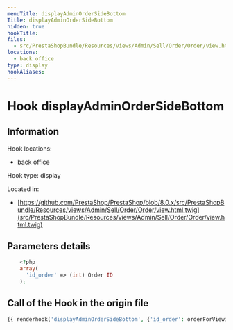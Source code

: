 ```yaml
---
menuTitle: displayAdminOrderSideBottom
Title: displayAdminOrderSideBottom
hidden: true
hookTitle: 
files:
  - src/PrestaShopBundle/Resources/views/Admin/Sell/Order/Order/view.html.twig
locations:
  - back office
type: display
hookAliases:
---
```


# Hook displayAdminOrderSideBottom

## Information

Hook locations: 
  - back office

Hook type: display

Located in: 
  - [https://github.com/PrestaShop/PrestaShop/blob/8.0.x/src/PrestaShopBundle/Resources/views/Admin/Sell/Order/Order/view.html.twig](src/PrestaShopBundle/Resources/views/Admin/Sell/Order/Order/view.html.twig)

## Parameters details

```php
    <?php
    array(
      'id_order' => (int) Order ID
    );
```

## Call of the Hook in the origin file

```php
{{ renderhook('displayAdminOrderSideBottom', {'id_order': orderForViewing.id}) }}
```